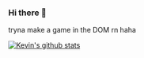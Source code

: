 ### Hi there 👋

tryna make a game in the DOM rn haha

[![Kevin's github stats](https://github-readme-stats.vercel.app/api?username=unko-chan)](https://github.com/anuraghazra/github-readme-stats)


